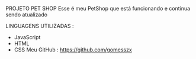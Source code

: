 PROJETO PET SHOP
Esse é meu PetShop que está funcionando e continua sendo atualizado 

LINGUAGENS UTILIZADAS :
- JavaScript    
- HTML
- CSS
Meu GitHub : https://github.com/gomesszx
